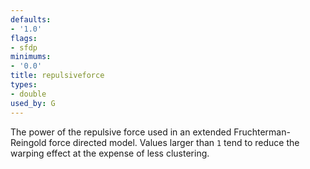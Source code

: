 ```yaml
---
defaults:
- '1.0'
flags:
- sfdp
minimums:
- '0.0'
title: repulsiveforce
types:
- double
used_by: G
---
```

The power of the repulsive force used in an extended Fruchterman-Reingold 
force directed model. Values larger than `1` tend to reduce 
the warping effect at the expense of less clustering.
